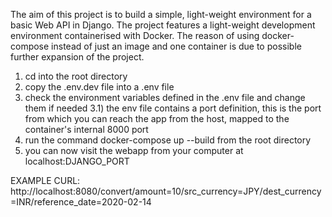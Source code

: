 The aim of this project is to build a simple, light-weight environment for a basic Web API in Django.
The project features a light-weight development environment containerised with Docker. The reason of using docker-compose instead of just an image and one container is due to possible further expansion of the project.

1) cd into the root directory
2) copy the .env.dev file into a .env file
3) check the environment variables defined in the .env file and change them if needed
 3.1) the env file contains a port definition, this is the port from which you can reach the app from the host, mapped to the container's internal 8000 port
4) run the command docker-compose up --build from the root directory
5) you can now visit the webapp from your computer at localhost:DJANGO_PORT

EXAMPLE CURL: http://localhost:8080/convert/amount=10/src_currency=JPY/dest_currency=INR/reference_date=2020-02-14

